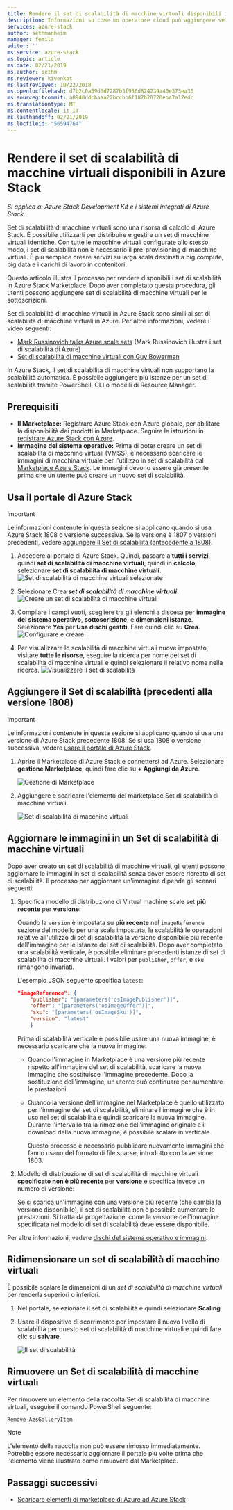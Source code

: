 ```yaml
---
title: Rendere il set di scalabilità di macchine virtuali disponibili in Azure Stack | Microsoft Docs
description: Informazioni su come un operatore cloud può aggiungere set di scalabilità di macchine virtuali in Azure Stack Marketplace
services: azure-stack
author: sethmanheim
manager: femila
editor: ''
ms.service: azure-stack
ms.topic: article
ms.date: 02/21/2019
ms.author: sethm
ms.reviewer: kivenkat
ms.lastreviewed: 10/22/2018
ms.openlocfilehash: d7b2c0a39d6d7287b3f956d824239a40e373ea36
ms.sourcegitcommit: a8948ddcbaaa22bccbb6f187b20720eba7a17edc
ms.translationtype: MT
ms.contentlocale: it-IT
ms.lasthandoff: 02/21/2019
ms.locfileid: "56594764"
---
```

# <a name="make-virtual-machine-scale-sets-available-in-azure-stack"></a>Rendere il set di scalabilità di macchine virtuali disponibili in Azure Stack

*Si applica a: Azure Stack Development Kit e i sistemi integrati di Azure Stack*
  
Set di scalabilità di macchine virtuali sono una risorsa di calcolo di Azure Stack. È possibile utilizzarli per distribuire e gestire un set di macchine virtuali identiche. Con tutte le macchine virtuali configurate allo stesso modo, i set di scalabilità non è necessario il pre-provisioning di macchine virtuali. È più semplice creare servizi su larga scala destinati a big compute, big data e i carichi di lavoro in contenitori.

Questo articolo illustra il processo per rendere disponibili i set di scalabilità in Azure Stack Marketplace. Dopo aver completato questa procedura, gli utenti possono aggiungere set di scalabilità di macchine virtuali per le sottoscrizioni.

Set di scalabilità di macchine virtuali in Azure Stack sono simili ai set di scalabilità di macchine virtuali in Azure. Per altre informazioni, vedere i video seguenti:

* [Mark Russinovich talks Azure scale sets](https://channel9.msdn.com/Blogs/Regular-IT-Guy/Mark-Russinovich-Talks-Azure-Scale-Sets/) (Mark Russinovich illustra i set di scalabilità di Azure)
* [Set di scalabilità di macchine virtuali con Guy Bowerman](https://channel9.msdn.com/Shows/Cloud+Cover/Episode-191-Virtual-Machine-Scale-Sets-with-Guy-Bowerman)

In Azure Stack, il set di scalabilità di macchine virtuali non supportano la scalabilità automatica. È possibile aggiungere più istanze per un set di scalabilità tramite PowerShell, CLI o modelli di Resource Manager.

## <a name="prerequisites"></a>Prerequisiti

* **Il Marketplace:** Registrare Azure Stack con Azure globale, per abilitare la disponibilità dei prodotti in Marketplace. Seguire le istruzioni in [registrare Azure Stack con Azure](azure-stack-registration.md).
* **Immagine del sistema operativo:** Prima di poter creare un set di scalabilità di macchine virtuali (VMSS), è necessario scaricare le immagini di macchina virtuale per l'utilizzo in set di scalabilità dal [Marketplace Azure Stack](azure-stack-download-azure-marketplace-item.md). Le immagini devono essere già presente prima che un utente può creare un nuovo set di scalabilità.

## <a name="use-the-azure-stack-portal"></a>Usa il portale di Azure Stack

>[!IMPORTANT]  
> Le informazioni contenute in questa sezione si applicano quando si usa Azure Stack 1808 o versione successiva. Se la versione è 1807 o versioni precedenti, vedere [aggiungere il Set di scalabilità (antecedente a 1808)](#add-the-virtual-machine-scale-set-prior-to-version-1808).

1. Accedere al portale di Azure Stack. Quindi, passare a **tutti i servizi**, quindi **set di scalabilità di macchine virtuali**, quindi in **calcolo**, selezionare **set di scalabilità di macchine virtuali**.
   ![Set di scalabilità di macchine virtuali selezionate](media/azure-stack-compute-add-scalesets/all-services.png)

2. Selezionare Crea ***set di scalabilità di macchine virtuali***.
   ![Creare un set di scalabilità di macchine virtuali](media/azure-stack-compute-add-scalesets/create-scale-set.png)

3. Compilare i campi vuoti, scegliere tra gli elenchi a discesa per **immagine del sistema operativo**, **sottoscrizione**, e **dimensioni istanze**. Selezionare **Yes** per **Usa dischi gestiti**. Fare quindi clic su **Crea**.
    ![Configurare e creare](media/azure-stack-compute-add-scalesets/create.png)

4. Per visualizzare lo scalabilità di macchine virtuali nuove impostato, visitare **tutte le risorse**, eseguire la ricerca per nome del set di scalabilità di macchine virtuali e quindi selezionare il relativo nome nella ricerca.
   ![Visualizzare il set di scalabilità](media/azure-stack-compute-add-scalesets/search.png)

## <a name="add-the-virtual-machine-scale-set-prior-to-version-1808"></a>Aggiungere il Set di scalabilità (precedenti alla versione 1808)

>[!IMPORTANT]  
> Le informazioni contenute in questa sezione si applicano quando si usa una versione di Azure Stack precedente 1808. Se si usa 1808 o versione successiva, vedere [usare il portale di Azure Stack](#use-the-azure-stack-portal).

1. Aprire il Marketplace di Azure Stack e connettersi ad Azure. Selezionare **gestione Marketplace**, quindi fare clic su **+ Aggiungi da Azure**.

    ![Gestione di Marketplace](media/azure-stack-compute-add-scalesets/image01.png)

2. Aggiungere e scaricare l'elemento del marketplace Set di scalabilità di macchine virtuali.

    ![Set di scalabilità di macchine virtuali](media/azure-stack-compute-add-scalesets/image02.png)

## <a name="update-images-in-a-virtual-machine-scale-set"></a>Aggiornare le immagini in un Set di scalabilità di macchine virtuali

Dopo aver creato un set di scalabilità di macchine virtuali, gli utenti possono aggiornare le immagini in set di scalabilità senza dover essere ricreato di set di scalabilità. Il processo per aggiornare un'immagine dipende gli scenari seguenti:

1. Specifica modello di distribuzione di Virtual machine scale set **più recente** per **versione**:  

   Quando la `version` è impostata su **più recente** nel `imageReference` sezione del modello per una scala impostata, la scalabilità le operazioni relative all'utilizzo di set di scalabilità la versione disponibile più recente dell'immagine per le istanze del set di scalabilità. Dopo aver completato una scalabilità verticale, è possibile eliminare precedenti istanze di set di scalabilità di macchine virtuali. I valori per `publisher`, `offer`, e `sku` rimangono invariati.

   L'esempio JSON seguente specifica `latest`:  

    ```json  
    "imageReference": {
        "publisher": "[parameters('osImagePublisher')]",
        "offer": "[parameters('osImageOffer')]",
        "sku": "[parameters('osImageSku')]",
        "version": "latest"
        }
    ```

   Prima di scalabilità verticale è possibile usare una nuova immagine, è necessario scaricare che la nuova immagine:  

   * Quando l'immagine in Marketplace è una versione più recente rispetto all'immagine del set di scalabilità, scaricare la nuova immagine che sostituisce l'immagine precedente. Dopo la sostituzione dell'immagine, un utente può continuare per aumentare le prestazioni.

   * Quando la versione dell'immagine nel Marketplace è quello utilizzato per l'immagine del set di scalabilità, eliminare l'immagine che è in uso nel set di scalabilità e quindi scaricare la nuova immagine. Durante l'intervallo tra la rimozione dell'immagine originale e il download della nuova immagine, è possibile scalare in verticale.

     Questo processo è necessario pubblicare nuovamente immagini che fanno usano del formato di file sparse, introdotto con la versione 1803.

2. Modello di distribuzione di set di scalabilità di macchine virtuali **specificato non è più recente** per **versione** e specifica invece un numero di versione:  

    Se si scarica un'immagine con una versione più recente (che cambia la versione disponibile), il set di scalabilità non è possibile aumentare le prestazioni. Si tratta da progettazione, come la versione dell'immagine specificata nel modello di set di scalabilità deve essere disponibile.  

Per altre informazioni, vedere [dischi del sistema operativo e immagini](./user/azure-stack-compute-overview.md#operating-system-disks-and-images).  

## <a name="scale-a-virtual-machine-scale-set"></a>Ridimensionare un set di scalabilità di macchine virtuali

È possibile scalare le dimensioni di un *set di scalabilità di macchine virtuali* per renderla superiori o inferiori.  

1. Nel portale, selezionare il set di scalabilità e quindi selezionare **Scaling**.

2. Usare il dispositivo di scorrimento per impostare il nuovo livello di scalabilità per questo set di scalabilità di macchine virtuali e quindi fare clic su **salvare**.

     ![Il set di scalabilità](media/azure-stack-compute-add-scalesets/scale.png)

## <a name="remove-a-virtual-machine-scale-set"></a>Rimuovere un Set di scalabilità di macchine virtuali

Per rimuovere un elemento della raccolta Set di scalabilità di macchine virtuali, eseguire il comando PowerShell seguente:

```powershell  
Remove-AzsGalleryItem
```

> [!NOTE]
> L'elemento della raccolta non può essere rimosso immediatamente. Potrebbe essere necessario aggiornare il portale più volte prima che l'elemento viene illustrato come rimuovere dal Marketplace.

## <a name="next-steps"></a>Passaggi successivi

* [Scaricare elementi di marketplace di Azure ad Azure Stack](azure-stack-download-azure-marketplace-item.md)